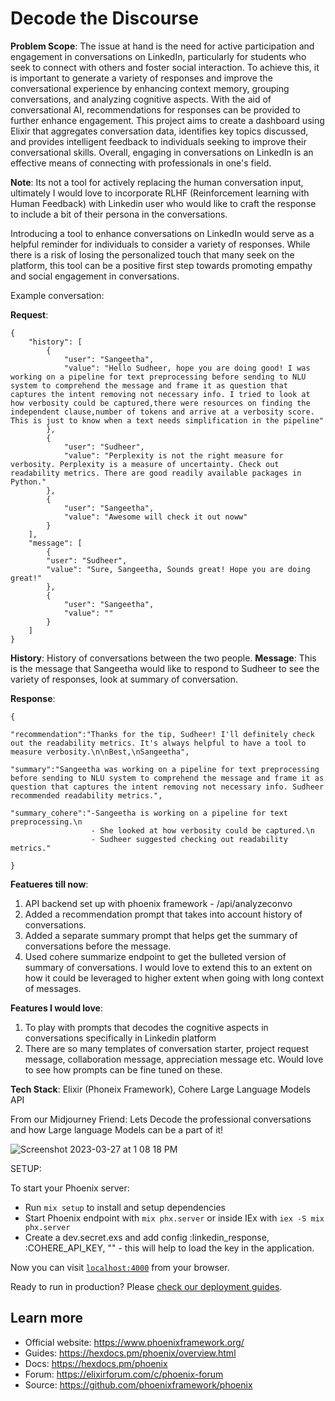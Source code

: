 # Decode the Discourse

**Problem Scope**: The issue at hand is the need for active participation and engagement in conversations on LinkedIn, particularly for students who seek to connect with others and foster social interaction. To achieve this, it is important to generate a variety of responses and improve the conversational experience by enhancing context memory, grouping conversations, and analyzing cognitive aspects. With the aid of conversational AI, recommendations for responses can be provided to further enhance engagement. This project aims to create a dashboard using Elixir that aggregates conversation data, identifies key topics discussed, and provides intelligent feedback to individuals seeking to improve their conversational skills. Overall, engaging in conversations on LinkedIn is an effective means of connecting with professionals in one's field.

**Note**: Its not a tool for actively replacing the human conversation input, ultimately I would love to incorporate RLHF (Reinforcement learning with Human Feedback) with Linkedin user who would like to craft the response to include a bit of their persona in the conversations. 

Introducing a tool to enhance conversations on LinkedIn would serve as a helpful reminder for individuals to consider a variety of responses. While there is a risk of losing the personalized touch that many seek on the platform, this tool can be a positive first step towards promoting empathy and social engagement in conversations.


Example conversation:

**Request**: 
```
{
	"history": [
		{
			"user": "Sangeetha",
			"value": "Hello Sudheer, hope you are doing good! I was working on a pipeline for text preprocessing before sending to NLU system to comprehend the message and frame it as question that captures the intent removing not necessary info. I tried to look at how verbosity could be captured,there were resources on finding the independent clause,number of tokens and arrive at a verbosity score. This is just to know when a text needs simplification in the pipeline"
		},
		{
			"user": "Sudheer",
			"value": "Perplexity is not the right measure for verbosity. Perplexity is a measure of uncertainty. Check out readability metrics. There are good readily available packages in Python."
		},
        {
            "user": "Sangeetha",
            "value": "Awesome will check it out noww"
        }
	],
	"message": [
        {
        "user": "Sudheer",
        "value": "Sure, Sangeetha, Sounds great! Hope you are doing great!"
        },
        {
            "user": "Sangeetha",
            "value": ""
        }
    ]
}
```
**History**: History of conversations between the two people. **Message**: This is the message that Sangeetha would like to respond to Sudheer to see the variety of responses, look at summary of conversation.

**Response**:

```
{

"recommendation":"Thanks for the tip, Sudheer! I'll definitely check out the readability metrics. It's always helpful to have a tool to measure verbosity.\n\nBest,\nSangeetha",

"summary":"Sangeetha was working on a pipeline for text preprocessing before sending to NLU system to comprehend the message and frame it as question that captures the intent removing not necessary info. Sudheer recommended readability metrics.",

"summary_cohere":"-Sangeetha is working on a pipeline for text preprocessing.\n
                  - She looked at how verbosity could be captured.\n
                  - Sudheer suggested checking out readability metrics."
                  
}

```

**Featueres till now**:
1) API backend set up with phoenix framework - /api/analyzeconvo
2) Added a recommendation prompt that takes into account history of conversations.
3) Added a separate summary prompt that helps get the summary of conversations before the message.
4) Used cohere summarize endpoint to get the bulleted version of summary of conversations. I would love to extend this to an extent on how it could be leveraged to higher extent when going with long context of messages. 

**Features I would love**:
1) To play with prompts that decodes the cognitive aspects in conversations specifically in Linkedin platform
2) There are so many templates of conversation starter, project request message, collaboration message, appreciation message etc. Would love to see how prompts can be fine tuned on these. 

**Tech Stack**: Elixir (Phoneix Framework), Cohere Large Language Models API


From our Midjourney Friend: Lets Decode the professional conversations and how Large language Models can be a part of it! 

![Screenshot 2023-03-27 at 1 08 18 PM](https://user-images.githubusercontent.com/68361331/228015124-bad7a323-bf6b-41ef-8a87-1c9fc97a37a3.png)




SETUP:

To start your Phoenix server:

  * Run `mix setup` to install and setup dependencies
  * Start Phoenix endpoint with `mix phx.server` or inside IEx with `iex -S mix phx.server`
  * Create a dev.secret.exs and add config :linkedin_response, :COHERE_API_KEY, "" - this will help to load the key in the application.


Now you can visit [`localhost:4000`](http://localhost:4000) from your browser.

Ready to run in production? Please [check our deployment guides](https://hexdocs.pm/phoenix/deployment.html).

## Learn more

  * Official website: https://www.phoenixframework.org/
  * Guides: https://hexdocs.pm/phoenix/overview.html
  * Docs: https://hexdocs.pm/phoenix
  * Forum: https://elixirforum.com/c/phoenix-forum
  * Source: https://github.com/phoenixframework/phoenix

